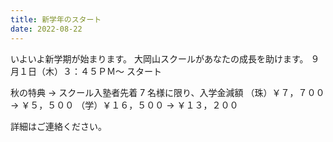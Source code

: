```yaml
---
title: 新学年のスタート
date: 2022-08-22
---
```


いよいよ新学期が始まります。
大岡山スクールがあなたの成長を助けます。
９月１日（木）３：４５ＰＭ～ スタート

秋の特典 → スクール入塾者先着 7 名様に限り、入学金減額
（珠）￥７，７００ → ￥５，５００
（学）￥１６，５００ → ￥１３，２００

詳細はご連絡ください。
